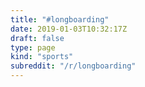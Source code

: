 ```yaml
---
title: "#longboarding"
date: 2019-01-03T10:32:17Z
draft: false
type: page
kind: "sports"
subreddit: "/r/longboarding"
---
```

